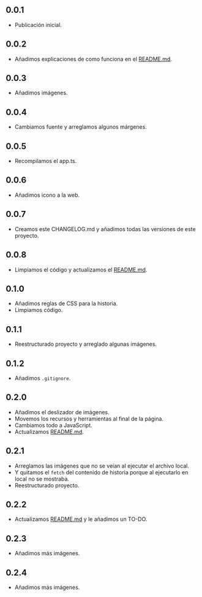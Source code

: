 
## 0.0.1
- Publicación inicial.

## 0.0.2
- Añadimos explicaciones de como funciona en el [README.md](README.md).

## 0.0.3
- Añadimos imágenes.

## 0.0.4
- Cambiamos fuente y arreglamos algunos márgenes.

## 0.0.5
- Recompilamos el app.ts.

## 0.0.6
- Añadimos icono a la web.

## 0.0.7
- Creamos este CHANGELOG.md y añadimos todas las versiones de este proyecto.

## 0.0.8
- Limpiamos el código y actualizamos el [README.md](README.md).

## 0.1.0
- Añadimos reglas de CSS para la historia.
- Limpiamos código.

## 0.1.1
- Reestructurado proyecto y arreglado algunas imágenes.

## 0.1.2
- Añadimos ``.gitignore``.

## 0.2.0
- Añadimos el deslizador de imágenes.
- Movemos los recursos y herramientas al final de la página.
- Cambiamos todo a JavaScript.
- Actualizamos [README.md](README.md).

## 0.2.1
- Arreglamos las imágenes que no se veían al ejecutar el archivo local.
- Y quitamos el `fetch` del contenido de historia porque al ejecutarlo en local no se mostraba.
- Reestructurado proyecto.

## 0.2.2
- Actualizamos [README.md](README.md) y le añadimos un TO-DO.

## 0.2.3
- Añadimos más imágenes.

## 0.2.4
- Añadimos más imágenes.